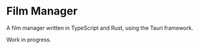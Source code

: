 # Film Manager

A film manager written in TypeScript and Rust, using the Tauri framework.

Work in progress.
